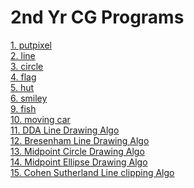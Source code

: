 # 2nd Yr CG Programs
[1. putpixel](https://github.com/lswarnkar1/2ndYrCG/blob/master/L1.C)\
[2. line](https://github.com/lswarnkar1/2ndYrCG/blob/master/L2.C)\
[3. circle](https://github.com/lswarnkar1/2ndYrCG/blob/master/L3.C)\
[4. flag](https://github.com/lswarnkar1/2ndYrCG/blob/master/L4.C)\
[5. hut](https://github.com/lswarnkar1/2ndYrCG/blob/master/L5.C)\
[6. smiley](https://github.com/lswarnkar1/2ndYrCG/blob/master/L6.C)\
[9. fish](https://github.com/lswarnkar1/2ndYrCG/blob/master/L9.C)\
[10. moving car](https://github.com/lswarnkar1/2ndYrCG/blob/master/L10.C)\
[11. DDA Line Drawing Algo](https://github.com/lswarnkar1/2ndYrCG/blob/master/L11.C)\
[12. Bresenham Line Drawing Algo](https://github.com/lswarnkar1/2ndYrCG/blob/master/L12.C)\
[13. Midpoint Circle Drawing Algo](https://github.com/lswarnkar1/2ndYrCG/blob/master/L13.C)\
[14. Midpoint Ellipse Drawing Algo](https://github.com/lswarnkar1/2ndYrCG/blob/master/L14.C)\
[15. Cohen Sutherland Line clipping Algo](https://github.com/lswarnkar1/2ndYrCG/blob/master/L15.C)
